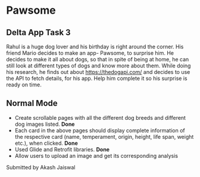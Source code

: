 # Pawsome
## Delta App Task 3

Rahul is a huge dog lover and his birthday is right around the corner. His friend Mario decides to make an app- Pawsome, to surprise him. He decides to make it all about dogs, so that in spite of being at home, he can still look at different types of dogs and know more about them. While doing his research, he finds out about https://thedogapi.com/ and decides to use the API to fetch details, for his app. Help him complete it so his surprise is ready on time.

## Normal Mode

<ul>
  <li>Create scrollable pages with all the different dog breeds and different dog images listed. <b>Done</b> </li>
  <li>Each card in the above pages should display complete information of the respective card (name, temperament, origin, height, life span, weight etc.), when clicked. <b>Done</b> </li>
  <li>Used Glide and Retrofit libraries. <b>Done</b> </li>
  <li>Allow users to upload an image and get its corresponding analysis</li>
</ul>

Submitted by Akash Jaiswal
